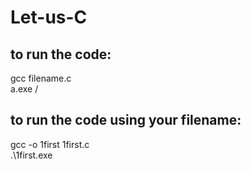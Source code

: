 # Let-us-C
## to run the code:
gcc filename.c 
<br>
a.exe / 
## to run the code using your filename:
gcc -o 1first 1first.c
<br>
.\1first.exe
